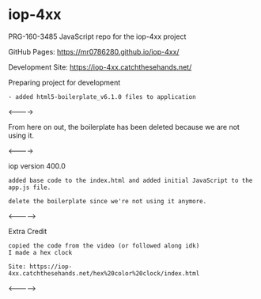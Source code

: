 # iop-4xx
PRG-160-3485 JavaScript repo for the iop-4xx project 
	
GitHub Pages: https://mr0786280.github.io/iop-4xx/
	
Development Site: https://iop-4xx.catchthesehands.net/

Preparing project for development

	- added html5-boilerplate_v6.1.0 files to application
	
<---->

From here on out, the boilerplate has been deleted because we are not using it.

<---->

iop version 400.0

	added base code to the index.html and added initial JavaScript to the app.js file.
	
	delete the boilerplate since we're not using it anymore.
	
<----->

Extra Credit
	
	copied the code from the video (or followed along idk)
	I made a hex clock
	
	Site: https://iop-4xx.catchthesehands.net/hex%20color%20clock/index.html
	
<----->
	


